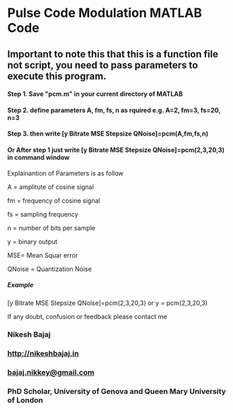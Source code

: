 # Pulse Code Modulation MATLAB Code
## Important to note this that this is a function file not script, you need to pass parameters to execute this program.

#### Step 1.  Save "pcm.m" in your current directory of MATLAB

#### Step 2. define parameters  A, fm, fs, n  as rquired e.g. A=2, fm=3, fs=20, n=3

#### Step 3. then write  [y Bitrate MSE Stepsize QNoise]=pcm(A,fm,fs,n)

#### Or After step 1 just write [y Bitrate MSE Stepsize QNoise]=pcm(2,3,20,3) in command window

Explainantion of Parameters is as follow

A  = amplitute of cosine signal

fm = frequency of cosine signal

fs = sampling frequency

n  = number of bits per sample

y = binary output

MSE= Mean Squar error

QNoise = Quantization Noise

##### Example 
[y Bitrate MSE Stepsize QNoise]=pcm(2,3,20,3)
or
y = pcm(2,3,20,3)


If any doubt, confusion or feedback please contact me
### Nikesh Bajaj
### http://nikeshbajaj.in
### bajaj.nikkey@gmail.com
### PhD Scholar, University of Genova and Queen Mary University of London
